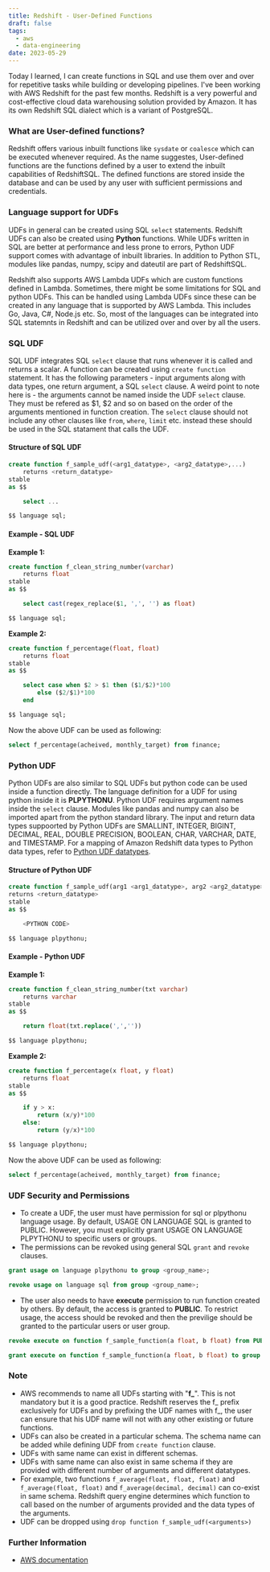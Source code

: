 ```yaml
---
title: Redshift - User-Defined Functions
draft: false
tags:
  - aws
  - data-engineering
date: 2023-05-29
---
```

 Today I learned, I can create functions in SQL and use them over and over for repetitive tasks while building or developing pipelines. I've been working with AWS Redshift for the past few months. Redshift is a very powerful and cost-effective cloud data warehousing solution provided by Amazon. It has its own Redshift SQL dialect which is a variant of PostgreSQL.

### What are User-defined functions?

Redshift offers various inbuilt functions like `sysdate` or `coalesce` which can be executed whenever required. As the name suggestes, User-defined functions are the functions defined by a user to extend the inbuilt capabilities of RedshiftSQL. The defined functions are stored inside the database and can be used by any user with sufficient permissions and credentials.


### Language support for UDFs

UDFs in general can be created using SQL `select` statements. Redshift UDFs can also be created using **Python** functions. While UDFs written in SQL are better at performance and less prone to errors, Python UDF support comes with advantage of inbuilt libraries. In addition to Python STL, modules like pandas, numpy, scipy and dateutil are part of RedshiftSQL.

Redshift also supports AWS Lambda UDFs which are custom functions defined in Lambda. Sometimes, there might be some limitations for SQL and python UDFs. This can be handled using Lambda UDFs since these can be created in any language that is supported by AWS Lambda. This includes Go, Java, C#, Node.js etc. So, most of the languages can be integrated into SQL statemnts in Redshift and can be utilized over and over by all the users.

### SQL UDF

SQL UDF integrates SQL `select` clause that runs whenever it is called and returns  a scalar. A function can be created using `create function` statement. It has the following parameters - input arguments along with data types, one return argument, a SQL `select` clause. A weird point to note here is - the arguments cannot be named inside the UDF `select` clause. They must be refered as $1, $2 and so on based on the order of the arguments mentioned in function creation. The `select` clause should not include any other clauses like `from`, `where`, `limit` etc. instead these should be used in the SQL statament that calls the UDF.

#### Structure of SQL UDF

```sql
create function f_sample_udf(<arg1_datatype>, <arg2_datatype>,...)
    returns <return_datatype>
stable
as $$

    select ...

$$ language sql;
```

#### Example - SQL UDF

**Example 1:**


```sql
create function f_clean_string_number(varchar)
    returns float
stable
as $$

    select cast(regex_replace($1, ',', '') as float)

$$ language sql;
```

**Example 2:**


```sql
create function f_percentage(float, float)
    returns float
stable 
as $$

    select case when $2 > $1 then ($1/$2)*100
        else ($2/$1)*100
    end

$$ language sql;
```

Now the above UDF can be used as following:

```sql
select f_percentage(acheived, monthly_target) from finance; 
```

### Python UDF

Python UDFs are also similar to SQL UDFs but python code can be used inside a function directly. The language definition for a UDF for using python inside it is **PLPYTHONU**. Python UDF requires argument names inside the `select` clause. Modules like pandas and numpy can also be imported apart from the python standard library. The input and return data types suppoorted by Python UDFs are SMALLINT, INTEGER, BIGINT, DECIMAL, REAL, DOUBLE PRECISION, BOOLEAN, CHAR, VARCHAR, DATE, and TIMESTAMP.  For a mapping of Amazon Redshift data types to Python data types, refer to [Python UDF datatypes](https://docs.aws.amazon.com/redshift/latest/dg/udf-data-types.html).


#### Structure of Python UDF

```sql
create function f_sample_udf(arg1 <arg1_datatype>, arg2 <arg2_datatype>, ...))
returns <return_datatype>
stable 
as $$

    <PYTHON CODE>

$$ language plpythonu;
```

#### Example - Python UDF

**Example 1:**


```sql
create function f_clean_string_number(txt varchar)
    returns varchar
stable
as $$

    return float(txt.replace(',',''))

$$ language plpythonu;
```

**Example 2:**


```sql
create function f_percentage(x float, y float)
    returns float
stable 
as $$

    if y > x:
        return (x/y)*100
    else:
        return (y/x)*100

$$ language plpythonu;
```

Now the above UDF can be used as following:

```sql
select f_percentage(acheived, monthly_target) from finance; 
```


### UDF Security and Permissions

- To create a UDF, the user must have permission for sql or plpythonu language usage. By default, USAGE ON LANGUAGE SQL is granted to PUBLIC. However, you must explicitly grant USAGE ON LANGUAGE PLPYTHONU to specific users or groups.
- The permissions can be revoked using general SQL `grant` and `revoke` clauses.

```sql
grant usage on language plpythonu to group <group_name>;

revoke usage on language sql from group <group_name>;
```

- The user also needs to have **execute** permission to run function created by others. By default, the access is granted to **PUBLIC**. To restrict usage, the access should be revoked and then the previlige should be granted to the particular users or user group.

```sql
revoke execute on function f_sample_function(a float, b float) from PUBLIC;

grant execute on function f_sample_function(a float, b float) to group udf_devs;
```


### Note

- AWS recommends to name all UDFs starting with "**f_**". This is not mandatory but it is a good practice. Redshift reserves the f_ prefix exclusively for UDFs and by prefixing the UDF names with f_, the user can ensure that his UDF name will not with any other existing or future functions.
- UDFs can also be created in a particular schema. The schema name can be added while defining UDF from `create function` clause.
- UDFs with same name can exist in different schemas.
- UDFs with same name can also exist in same schema if they are provided with different number of arguments and different datatypes.
- For example, two functions `f_average(float, float, float)` and `f_average(float, float)` and `f_average(decimal, decimal)` can co-exist in same schema. Redshift query engine determines which function to call based on the number of arguments provided and the data types of the arguments.
- UDF can be dropped using `drop function f_sample_udf(<arguments>)`


### Further Information
- [AWS documentation](https://docs.aws.amazon.com/redshift/latest/dg/user-defined-functions.html)
